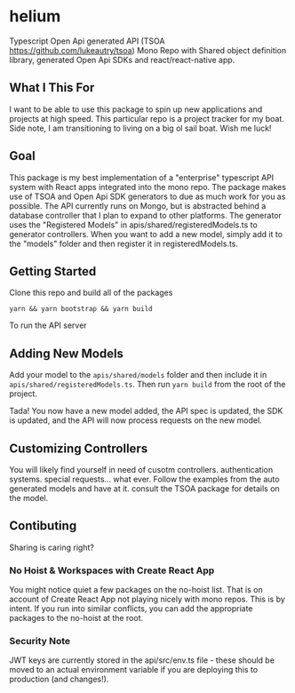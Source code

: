 # helium
Typescript Open Api generated API (TSOA https://github.com/lukeautry/tsoa) Mono Repo with Shared object definition library, generated Open Api SDKs and react/react-native app.

## What I This For
I want to be able to use this package to spin up new applications and projects at high speed. This particular repo is a project tracker for my boat. Side note, I am transitioning to living on a big ol sail boat. Wish me luck!

## Goal
This package is my best implementation of a "enterprise" typescript API system with React apps integrated into the mono repo. The package makes use of TSOA and Open Api SDK generators to due as much work for you as possible. The API currently runs on Mongo, but is abstracted behind a database controller that I plan to expand to other platforms. The generator uses the "Registered Models" in apis/shared/registeredModels.ts to generator controllers. When you want to add a new model, simply add it to the "models" folder and then register it in registeredModels.ts.

## Getting Started
Clone this repo and build all of the packages
```
yarn && yarn bootstrap && yarn build
```

To run the API server


## Adding New Models
Add your model to the `apis/shared/models` folder and then include it in `apis/shared/registeredModels.ts`. Then run `yarn build` from the root of the project.

Tada! You now have a new model added, the API spec is updated, the SDK is updated, and the API will now process requests on the new model.

## Customizing Controllers
You will likely find yourself in need of cusotm controllers. authentication systems. special requests... what ever. Follow the examples from the auto generated models and have at it. consult the TSOA package for details on the model.

## Contibuting
Sharing is caring right? 


### No Hoist & Workspaces with Create React App
You might notice quiet a few packages on the no-hoist list. That is on account of Create React App not playing nicely with mono repos. This is by intent. If you run into similar conflicts, you can add the appropriate packages to the no-hoist at the root.

### Security Note
JWT keys are currently stored in the api/src/env.ts file - these should be moved to an actual environment variable if you are deploying this to production (and changes!).